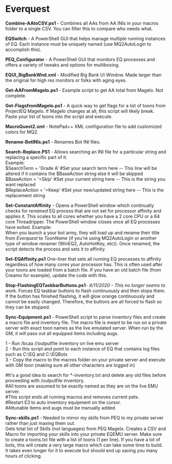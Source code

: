 # Everquest
**Combine-AAtoCSV.ps1** - Combines all AAs from AA INIs in your macros folder to a single CSV.  You can filter this to compare who needs what.  

**EQSwitch** - A PowerShell GUI that helps manage multiple running instances of EQ.  Each instance must be uniquely named (use MQ2AutoLogin to accomplish this). 

**PEQ_Configurator** - A PowerShell GUI that monitors EQ processes and offers a variety of tweaks and options for multiboxing. 

**EQUI_BigBankWnd.xml** - Modified Big Bank UI Window.  Made larger than the original for high res monitors or folks with aging eyes.  

**Get-AAFromMagelo.ps1** - Example script to get AA total from Magelo.  Not complete. 

**Get-FlagsfromMagelo.ps1** - A quick way to get flags for a list of toons from ProjectEQ Magelo.  If Magelo changes at all, this script will likely break.  Paste your list of toons into the script and execute.  

**MacroQuest2.xml** - NotePad++ XML configuration file to add customized colors for MQ2.

**Rename-BotINIs.ps1** - Renames Bot INI files.  

**Search-Replace.PS1**  - Allows searching an INI file for a particular string and replacing a specific part of it.    
Example:  
$SearchTerm = 'Grade A' #Set your search term here -- This line will be altered if it contains the $BaseAction string else it will be skipped  
$BaseAction = '=Skip' #Set your current string here -- This is the string you want replaced  
$ReplaceAction = '=Keep' #Set your new/updated string here -- This is the replacement string  

**Set-ConstantAffinity** - Opens a PowerShell window which continually checks for *renamed* EQ process that are not set for processor affinity and applies it.  This scales to all cores whether you have a 2 core CPU or a 64 core Threadripper.  The PowerShell window closes once all EQ processes have exited.
Example:  
When you launch a your bot army, they will load up and rename their title from *Everquest* to *ToonName* (if you're using MQ2AutoLogin or another type of window renamer (WinEQ2, AutoHotKey, etc)). Once renamed, the script detects the process and sets it to affinity.   

**Set-EQAffinity.ps1**
One-liner that sets all running EQ processes to affinity regardless of how many cores your processor has.  This is often used after your toons are loaded from a batch file.  If you have an old batch file (from Creamo for example), update the code with this.

**Stop-FlashingEQTaskbarButtons.ps1**- *4/11/2020 - This no longer seems to work.* Forces EQ taskbar buttons to flash continuously and then stops them.  If the button has finished flashing, it will glow orange continuously and cannot be easily changed.  Therefore, the buttons are all forced to flash so they can be stopped.

**Sync-Equipment.ps1** - PowerShell script to parse inventory files and create a macro file and inventory file.  The macro file is meant to be run on a private server with exact toon names as the live emulated server.  When run by the GM, it will pass out all equipped items including augs.

1 - Run /bcaa //outputfile inventory on live emu server  
2 - Run this script and point to each instance of EQ that contains log files such as C:\EQ and C:\EQBots  
3 - Copy the macro to the macros folder on your private server and execute with GM toon (making sure all other characters are logged in)  

#It's a good idea to search for *-inventory.txt and delete any old files before proceeding with /outputfile inventory.  
#All toons are assumed to be exactly named as they are on the live EMU server.  
#This script ends all running macros and removes current pets.  
#Restart E3 to auto inventory equipment on the cursor.  
#Attunable items and augs must be manually added.  

**Sync-skills.ps1** - Needed to mirror my skills from PEQ to my private server rather than just maxing them out.   
Gets total list of Skills (not languages) from PEQ Magelo. 
Creates a CSV and Macro for importing your skills into your private EQEMU server.
Make sure to create a toons.txt file with a list of toons (1 per line).
If you have a lot of bots, this will create a very large macro which can take some time to build.  It takes even longer for it to execute but should end up saving you many hours of clicking.
